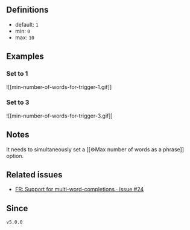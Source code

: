 ## Definitions

- default: `1`
- min: `0`
- max: `10`

## Examples

### Set to 1

![[min-number-of-words-for-trigger-1.gif]]

### Set to 3

![[min-number-of-words-for-trigger-3.gif]]

## Notes

It needs to simultaneously set a [[⚙️Max number of words as a phrase]] option.

## Related issues

- [FR: Support for multi\-word\-completions · Issue \#24](https://github.com/tadashi-aikawa/obsidian-various-complements-plugin/issues/24#issuecomment-1013423111)

## Since

`v5.0.0`
